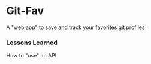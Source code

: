 # Git-Fav

A "web app" to save and track your favorites git profiles

### Lessons Learned

How to "use" an API
